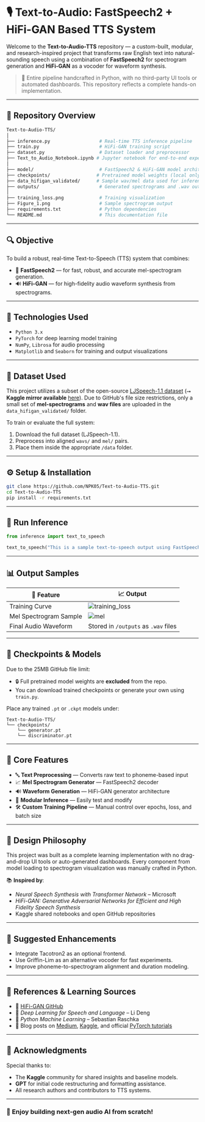 
# 🎙️ Text-to-Audio: FastSpeech2 + HiFi-GAN Based TTS System

Welcome to the **Text-to-Audio-TTS** repository — a custom-built, modular, and research-inspired project that transforms raw English text into natural-sounding speech using a combination of **FastSpeech2** for spectrogram generation and **HiFi-GAN** as a vocoder for waveform synthesis.

> 🔧 Entire pipeline handcrafted in Python, with no third-party UI tools or automated dashboards. This repository reflects a complete hands-on implementation.

---

## 📁 Repository Overview

```bash
Text-to-Audio-TTS/
│
├── inference.py                  # Real-time TTS inference pipeline
├── train.py                      # HiFi-GAN training script
├── dataset.py                    # Dataset loader and preprocessor
├── Text_to_Audio_Notebook.ipynb # Jupyter notebook for end-to-end experimentation
│
├── model/                        # FastSpeech2 & HiFi-GAN model architectures
├── checkpoints/                 # Pretrained model weights (local only)
├── data_hifigan_validated/      # Sample wav/mel data used for inference
├── outputs/                      # Generated spectrograms and .wav outputs
│
├── training_loss.png             # Training visualization
├── Figure_1.png                  # Sample spectrogram output
├── requirements.txt              # Python dependencies
└── README.md                     # This documentation file
```

---

## 🔍 Objective

To build a robust, real-time Text-to-Speech (TTS) system that combines:

- 🧠 **FastSpeech2** — for fast, robust, and accurate mel-spectrogram generation.
- 🔊 **HiFi-GAN** — for high-fidelity audio waveform synthesis from spectrograms.

---

## 🧪 Technologies Used

- `Python 3.x`
- `PyTorch` for deep learning model training
- `NumPy`, `Librosa` for audio processing
- `Matplotlib` and `Seaborn` for training and output visualizations

---

## 🧾 Dataset Used

This project utilizes a subset of the open-source [LJSpeech-1.1 dataset](https://keithito.com/LJ-Speech-Dataset/) (⭢ **Kaggle mirror available** [here](https://www.kaggle.com/datasets/mervemenekse/ecommerce-dataset)). Due to GitHub's file size restrictions, only a small set of **mel-spectrograms** and **wav files** are uploaded in the `data_hifigan_validated/` folder.

To train or evaluate the full system:

1. Download the full dataset (LJSpeech-1.1).
2. Preprocess into aligned `wavs/` and `mel/` pairs.
3. Place them inside the appropriate `/data` folder.

---

## ⚙️ Setup & Installation

```bash
git clone https://github.com/NPK05/Text-to-Audio-TTS.git
cd Text-to-Audio-TTS
pip install -r requirements.txt
```

---

## 🚀 Run Inference

```python
from inference import text_to_speech

text_to_speech("This is a sample text-to-speech output using FastSpeech2 and HiFi-GAN.")
```

---

## 📊 Output Samples

| 🧠 Feature                  | 📈 Output |
|---------------------------|-----------|
| Training Curve            | ![training_loss](training_loss.png) |
| Mel Spectrogram Sample    | ![mel](Figure_1.png) |
| Final Audio Waveform      | Stored in `/outputs` as `.wav` files |

---

## 🔐 Checkpoints & Models

Due to the 25MB GitHub file limit:
- 🔒 Full pretrained model weights are **excluded** from the repo.
- You can download trained checkpoints or generate your own using `train.py`.

Place any trained `.pt` or `.ckpt` models under:

```
Text-to-Audio-TTS/
└── checkpoints/
    └── generator.pt
    └── discriminator.pt
```

---

## 🧠 Core Features

- 🔤 **Text Preprocessing** — Converts raw text to phoneme-based input
- 📈 **Mel Spectrogram Generator** — FastSpeech2 decoder
- 🔊 **Waveform Generation** — HiFi-GAN generator architecture
- 🎯 **Modular Inference** — Easily test and modify
- 🛠️ **Custom Training Pipeline** — Manual control over epochs, loss, and batch size

---

## 📌 Design Philosophy

This project was built as a complete learning implementation with no drag-and-drop UI tools or auto-generated dashboards. Every component from model loading to spectrogram visualization was manually crafted in Python.

📚 **Inspired by**:
- _Neural Speech Synthesis with Transformer Network_ – Microsoft
- _HiFi-GAN: Generative Adversarial Networks for Efficient and High Fidelity Speech Synthesis_
- Kaggle shared notebooks and open GitHub repositories

---

## 🧠 Suggested Enhancements

- Integrate Tacotron2 as an optional frontend.
- Use Griffin-Lim as an alternative vocoder for fast experiments.
- Improve phoneme-to-spectrogram alignment and duration modeling.

---

## 📘 References & Learning Sources

- 🔗 [HiFi-GAN GitHub](https://github.com/jik876/hifi-gan)
- 📘 *Deep Learning for Speech and Language* – Li Deng
- 📕 *Python Machine Learning* – Sebastian Raschka
- 🧪 Blog posts on [Medium](https://medium.com/), [Kaggle](https://www.kaggle.com/), and official [PyTorch tutorials](https://pytorch.org/tutorials/)

---

## 🙌 Acknowledgments

Special thanks to:
- The **Kaggle** community for shared insights and baseline models.
- **GPT** for initial code restructuring and formatting assistance.
- All research authors and contributors to TTS systems.

---


### 🚀 Enjoy building next-gen audio AI from scratch!
